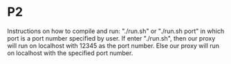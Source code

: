 # P2
Instructions on how to compile and run: "./run.sh" or "./run.sh port" in which port is a port number specified by user. If enter "./run.sh", then our proxy will run on localhost with 12345 as the port number. Else our proxy will run on localhost with the specified port number.
